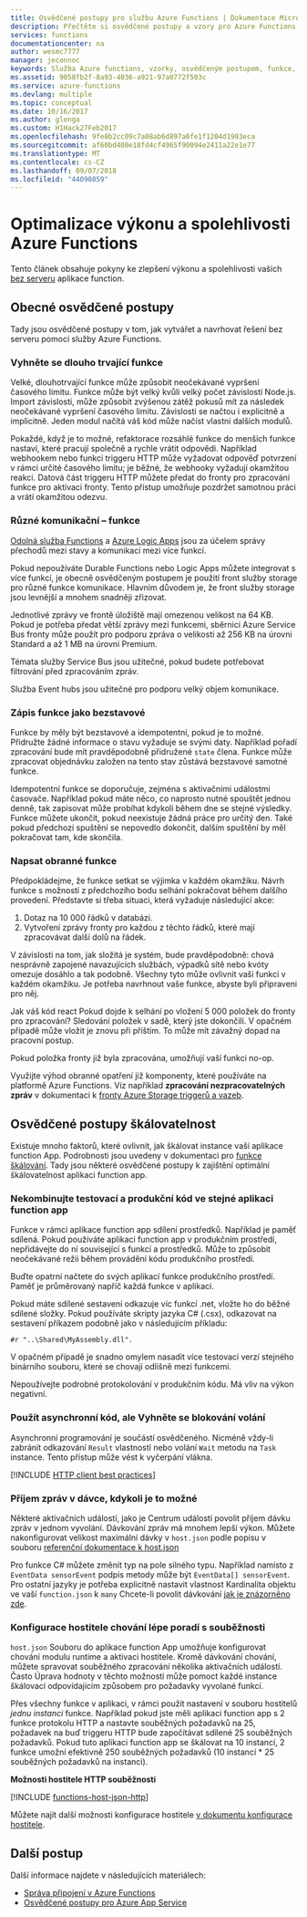 ```yaml
---
title: Osvědčené postupy pro službu Azure Functions | Dokumentace Microsoftu
description: Přečtěte si osvědčené postupy a vzory pro Azure Functions.
services: functions
documentationcenter: na
author: wesmc7777
manager: jeconnoc
keywords: Služba Azure functions, vzorky, osvědčeným postupem, funkce, zpracování událostí, webhook, dynamické výpočty, architektura bez serveru
ms.assetid: 9058fb2f-8a93-4036-a921-97a0772f503c
ms.service: azure-functions
ms.devlang: multiple
ms.topic: conceptual
ms.date: 10/16/2017
ms.author: glenga
ms.custom: H1Hack27Feb2017
ms.openlocfilehash: 9fe8b2cc09c7a08ab6d897a0fe1f1204d1903eca
ms.sourcegitcommit: af60bd400e18fd4cf4965f90094e2411a22e1e77
ms.translationtype: MT
ms.contentlocale: cs-CZ
ms.lasthandoff: 09/07/2018
ms.locfileid: "44090859"
---
```

# <a name="optimize-the-performance-and-reliability-of-azure-functions"></a>Optimalizace výkonu a spolehlivosti Azure Functions

Tento článek obsahuje pokyny ke zlepšení výkonu a spolehlivosti vašich [bez serveru](https://azure.microsoft.com/overview/serverless-computing/) aplikace function. 

## <a name="general-best-practices"></a>Obecné osvědčené postupy

Tady jsou osvědčené postupy v tom, jak vytvářet a navrhovat řešení bez serveru pomocí služby Azure Functions.

### <a name="avoid-long-running-functions"></a>Vyhněte se dlouho trvající funkce

Velké, dlouhotrvající funkce může způsobit neočekávané vypršení časového limitu. Funkce může být velký kvůli velký počet závislostí Node.js. Import závislosti, může způsobit zvýšenou zátěž pokusů mít za následek neočekávané vypršení časového limitu. Závislosti se načtou i explicitně a implicitně. Jeden modul načítá váš kód může načíst vlastní dalších modulů.  

Pokaždé, když je to možné, refaktorace rozsáhlé funkce do menších funkce nastaví, které pracují společně a rychle vrátit odpovědi. Například webhookem nebo funkci triggeru HTTP může vyžadovat odpověď potvrzení v rámci určité časového limitu; je běžné, že webhooky vyžadují okamžitou reakci. Datová část triggeru HTTP můžete předat do fronty pro zpracování funkce pro aktivaci fronty. Tento přístup umožňuje pozdržet samotnou práci a vrátí okamžitou odezvu.


### <a name="cross-function-communication"></a>Různé komunikační – funkce

[Odolná služba Functions](durable-functions-overview.md) a [Azure Logic Apps](../logic-apps/logic-apps-overview.md) jsou za účelem správy přechodů mezi stavy a komunikaci mezi více funkcí.

Pokud nepoužíváte Durable Functions nebo Logic Apps můžete integrovat s více funkcí, je obecně osvědčeným postupem je použití front služby storage pro různé funkce komunikace.  Hlavním důvodem je, že front služby storage jsou levnější a mnohem snadněji zřizovat. 

Jednotlivé zprávy ve frontě úložiště mají omezenou velikost na 64 KB. Pokud je potřeba předat větší zprávy mezi funkcemi, sběrnici Azure Service Bus fronty může použít pro podporu zpráva o velikosti až 256 KB na úrovni Standard a až 1 MB na úrovni Premium.

Témata služby Service Bus jsou užitečné, pokud budete potřebovat filtrování před zpracováním zpráv.

Služba Event hubs jsou užitečné pro podporu velký objem komunikace.


### <a name="write-functions-to-be-stateless"></a>Zápis funkce jako bezstavové 

Funkce by měly být bezstavové a idempotentní, pokud je to možné. Přidružte žádné informace o stavu vyžaduje se svými daty. Například pořadí zpracování bude mít pravděpodobně přidružené `state` člena. Funkce může zpracovat objednávku založen na tento stav zůstává bezstavové samotné funkce. 

Idempotentní funkce se doporučuje, zejména s aktivačními událostmi časovače. Například pokud máte něco, co naprosto nutné spouštět jednou denně, tak zapisovat může probíhat kdykoli během dne se stejné výsledky. Funkce můžete ukončit, pokud neexistuje žádná práce pro určitý den. Také pokud předchozí spuštění se nepovedlo dokončit, dalším spuštění by měl pokračovat tam, kde skončila.


### <a name="write-defensive-functions"></a>Napsat obranné funkce

Předpokládejme, že funkce setkat se výjimka v každém okamžiku. Návrh funkce s možností z předchozího bodu selhání pokračovat během dalšího provedení. Představte si třeba situaci, která vyžaduje následující akce:

1. Dotaz na 10 000 řádků v databázi.
2. Vytvoření zprávy fronty pro každou z těchto řádků, které mají zpracovávat další dolů na řádek.
 
V závislosti na tom, jak složitá je systém, bude pravděpodobně: chová nesprávně zapojené navazujících službách, výpadků sítě nebo kvóty omezuje dosáhlo a tak podobně. Všechny tyto může ovlivnit vaši funkci v každém okamžiku. Je potřeba navrhnout vaše funkce, abyste byli připraveni pro něj.

Jak váš kód react Pokud dojde k selhání po vložení 5 000 položek do fronty pro zpracování? Sledování položek v sadě, který jste dokončili. V opačném případě může vložit je znovu při příštím. To může mít závažný dopad na pracovní postup. 

Pokud položka fronty již byla zpracována, umožňují vaší funkci no-op.

Využijte výhod obranné opatření již komponenty, které používáte na platformě Azure Functions. Viz například **zpracování nezpracovatelných zpráv** v dokumentaci k [fronty Azure Storage triggerů a vazeb](functions-bindings-storage-queue.md#trigger---poison-messages). 

## <a name="scalability-best-practices"></a>Osvědčené postupy škálovatelnost

Existuje mnoho faktorů, které ovlivnit, jak škálovat instance vaší aplikace function App. Podrobnosti jsou uvedeny v dokumentaci pro [funkce škálování](functions-scale.md).  Tady jsou některé osvědčené postupy k zajištění optimální škálovatelnost aplikaci function app.

### <a name="dont-mix-test-and-production-code-in-the-same-function-app"></a>Nekombinujte testovací a produkční kód ve stejné aplikaci function app

Funkce v rámci aplikace function app sdílení prostředků. Například je paměť sdílená. Pokud používáte aplikaci function app v produkčním prostředí, nepřidávejte do ní související s funkcí a prostředků. Může to způsobit neočekávané režii během provádění kódu produkčního prostředí.

Buďte opatrní načtete do svých aplikací funkce produkčního prostředí. Paměť je průměrovaný napříč každá funkce v aplikaci.

Pokud máte sdílené sestavení odkazuje víc funkcí .net, vložte ho do běžné sdílené složky. Pokud používáte skripty jazyka C# (.csx), odkazovat na sestavení příkazem podobně jako v následujícím příkladu: 

    #r "..\Shared\MyAssembly.dll". 

V opačném případě je snadno omylem nasadit více testovací verzí stejného binárního souboru, které se chovají odlišně mezi funkcemi.

Nepoužívejte podrobné protokolování v produkčním kódu. Má vliv na výkon negativní.

### <a name="use-async-code-but-avoid-blocking-calls"></a>Použít asynchronní kód, ale Vyhněte se blokování volání

Asynchronní programování je součástí osvědčeného. Nicméně vždy-li zabránit odkazování `Result` vlastností nebo volání `Wait` metodu na `Task` instance. Tento přístup může vést k vyčerpání vlákna.

[!INCLUDE [HTTP client best practices](../../includes/functions-http-client-best-practices.md)]

### <a name="receive-messages-in-batch-whenever-possible"></a>Příjem zpráv v dávce, kdykoli je to možné

Některé aktivačních událostí, jako je Centrum událostí povolit příjem dávku zpráv v jednom vyvolání.  Dávkování zpráv má mnohem lepší výkon.  Můžete nakonfigurovat velikost maximální dávky v `host.json` podle popisu v souboru [referenční dokumentace k host.json](functions-host-json.md)

Pro funkce C# můžete změnit typ na pole silného typu.  Například namísto z `EventData sensorEvent` podpis metody může být `EventData[] sensorEvent`.  Pro ostatní jazyky je potřeba explicitně nastavit vlastnost Kardinalita objektu ve vaší `function.json` k `many` Chcete-li povolit dávkování [jak je znázorněno zde](https://github.com/Azure/azure-webjobs-sdk-templates/blob/df94e19484fea88fc2c68d9f032c9d18d860d5b5/Functions.Templates/Templates/EventHubTrigger-JavaScript/function.json#L10).

### <a name="configure-host-behaviors-to-better-handle-concurrency"></a>Konfigurace hostitele chování lépe poradí s souběžnosti

`host.json` Souboru do aplikace function App umožňuje konfigurovat chování modulu runtime a aktivaci hostitele.  Kromě dávkování chování, můžete spravovat souběžného zpracování několika aktivačních událostí.  Často Úprava hodnoty v těchto možností může pomoct každé instance škálovací odpovídajícím způsobem pro požadavky vyvolané funkcí.

Přes všechny funkce v aplikaci, v rámci použít nastavení v souboru hostitelů *jednu instanci* funkce. Například pokud jste měli aplikaci function app s 2 funkce protokolu HTTP a nastavte souběžných požadavků na 25, požadavek na buď triggeru HTTP bude započítávat sdílené 25 souběžných požadavků.  Pokud tuto aplikaci function app se škálovat na 10 instancí, 2 funkce umožní efektivně 250 souběžných požadavků (10 instancí * 25 souběžných požadavků na instanci).

**Možnosti hostitele HTTP souběžnosti**

[!INCLUDE [functions-host-json-http](../../includes/functions-host-json-http.md)]

Můžete najít další možnosti konfigurace hostitele [v dokumentu konfigurace hostitele](functions-host-json.md).

## <a name="next-steps"></a>Další postup

Další informace najdete v následujících materiálech:

* [Správa připojení v Azure Functions](manage-connections.md)
* [Osvědčené postupy pro Azure App Service](../app-service/app-service-best-practices.md)
